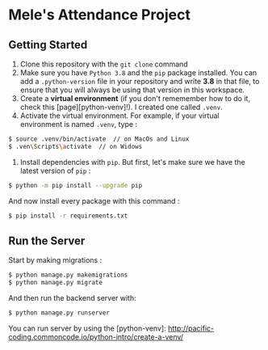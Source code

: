 # Mele's Attendance Project

## Getting Started

1. Clone this repository with the `git clone` command
1. Make sure you have `Python 3.8` and the `pip` package installed. You can add a `.python-version` file in your repository and write **3.8** in that file, to ensure that you will always be using that version in this workspace.
1. Create a **virtual environment** (if you don't rememember how to do it, check this [page][python-venv]!). I created one called `.venv`.
1. Activate the virtual environment. For example, if your virtual environment is named `.venv`, type :

```bash
$ source .venv/bin/activate  // on MacOs and Linux
$ .ven\Scripts\activate  // on Widows
```

1. Install dependencies with `pip`. But first, let's make sure we have the latest version of `pip` :

```bash
$ python -m pip install --upgrade pip
```

And now install every package with this command :

```bash
$ pip install -r requirements.txt
```

## Run the Server

Start by making migrations :

```bash
$ python manage.py makemigrations
$ python manage.py migrate
```

And then run the backend server with:

```bash
$ python manage.py runserver
```

You can run server by using the
[python-venv]: http://pacific-coding.commoncode.io/python-intro/create-a-venv/
